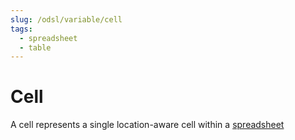 ```yaml
---
slug: /odsl/variable/cell
tags:
  - spreadsheet
  - table
---
```

Cell
====

A cell represents a single location-aware cell within a [spreadsheet](Spreadsheet)
